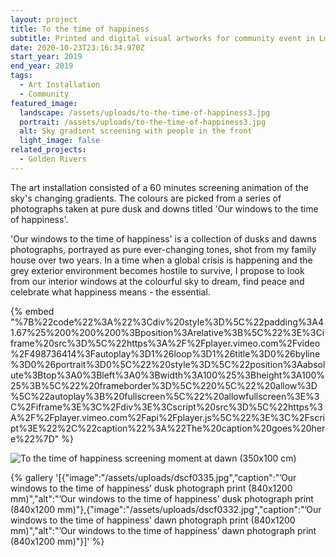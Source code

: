 ```yaml
---
layout: project
title: To the time of happiness
subtitle: Printed and digital visual artworks for community event in London
date: 2020-10-23T23:16:34.970Z
start_year: 2019
end_year: 2019
tags:
  - Art Installation
  - Community
featured_image:
  landscape: /assets/uploads/to-the-time-of-happiness3.jpg
  portrait: /assets/uploads/to-the-time-of-happiness3.jpg
  alt: Sky gradient screening with people in the front
  light_image: false
related_projects:
  - Golden Rivers
---
```

The art installation consisted of a 60 minutes screening animation of the sky's changing gradients. The colours are picked from a series of photographs taken at pure dusk and downs titled 'Our windows to the time of happiness'.

'Our windows to the time of happiness' is a collection of dusks and dawns photographs, portrayed as pure ever-changing tones, shot from my family house over two years. In a time when a global crisis is happening and the grey exterior environment becomes hostile to survive, I propose to look from our interior windows at the colourful sky to dream, find peace and celebrate what happiness means - the essential.

{% embed "%7B%22code%22%3A%22%3Cdiv%20style%3D%5C%22padding%3A41.67%25%200%200%200%3Bposition%3Arelative%3B%5C%22%3E%3Ciframe%20src%3D%5C%22https%3A%2F%2Fplayer.vimeo.com%2Fvideo%2F498736414%3Fautoplay%3D1%26loop%3D1%26title%3D0%26byline%3D0%26portrait%3D0%5C%22%20style%3D%5C%22position%3Aabsolute%3Btop%3A0%3Bleft%3A0%3Bwidth%3A100%25%3Bheight%3A100%25%3B%5C%22%20frameborder%3D%5C%220%5C%22%20allow%3D%5C%22autoplay%3B%20fullscreen%5C%22%20allowfullscreen%3E%3C%2Fiframe%3E%3C%2Fdiv%3E%3Cscript%20src%3D%5C%22https%3A%2F%2Fplayer.vimeo.com%2Fapi%2Fplayer.js%5C%22%3E%3C%2Fscript%3E%22%2C%22caption%22%3A%22The%20caption%20goes%20here%22%7D" %}

![To the time of happiness screening moment at dawn (350x100 cm)](/assets/uploads/to-the-time-of-happiness-copy.jpg "To the time of happiness screening moment at dawn (300x100 cm)")

{% gallery '\[{"image":"/assets/uploads/dscf0335.jpg","caption":"’Our windows to the time of happiness’ dusk photograph print (840x1200 mm)","alt":"’Our windows to the time of happiness’ dusk photograph print (840x1200 mm)"},{"image":"/assets/uploads/dscf0332.jpg","caption":"’Our windows to the time of happiness’ dawn photograph print (840x1200 mm)","alt":"’Our windows to the time of happiness’ dawn photograph print (840x1200 mm)"}]' %}